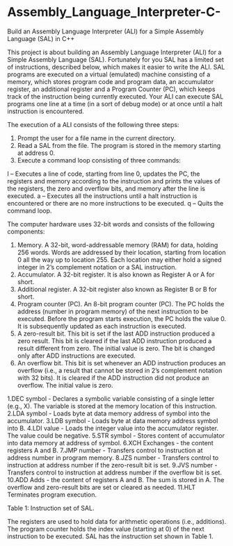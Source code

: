 # Assembly_Language_Interpreter-C-
Build an Assembly Language Interpreter (ALI) for a Simple Assembly Language (SAL) in C++

This project is about building an Assembly Language Interpreter (ALI) for a Simple Assembly Language (SAL).
Fortunately for you SAL has a limited set of instructions, described below, which makes it easier to write the ALI.
SAL programs are executed on a virtual (emulated) machine consisting of a memory, which stores program code
and program data, an accumulator register, an additional register and a Program Counter (PC), which keeps track
of the instruction being currently executed. Your ALI can execute SAL programs one line at a time (in a sort of
debug mode) or at once until a halt instruction is encountered.

The execution of a ALI consists of the following three steps:
1. Prompt the user for a file name in the current directory.
2. Read a SAL from the file. The program is stored in the memory starting at address 0.
3. Execute a command loop consisting of three commands:

l – Executes a line of code, starting from line 0, updates the PC, the registers and memory according to
the instruction and prints the values of the registers, the zero and overflow bits, and memory after the
line is executed.
a – Executes all the instructions until a halt instruction is encountered or there are no more instructions
to be executed.
q – Quits the command loop.

The computer hardware uses 32-bit words and consists of the following components:

1. Memory. A 32-bit, word-addressable memory (RAM) for data, holding 256 words. Words are addressed by
their location, starting from location 0 all the way up to location 255. Each location may either hold a signed
integer in 2’s complement notation or a SAL instruction.
2. Accumulator. A 32-bit register. It is also known as Register A or A for short.
3. Additional register. A 32-bit register also known as Register B or B for short.
4. Program counter (PC). An 8-bit program counter (PC). The PC holds the address (number in program
memory) of the next instruction to be executed. Before the program starts execution, the PC holds the value 0. It is subsequently updated as each instruction is executed.
5. A zero-result bit. This bit is set if the last ADD instruction produced a zero result. This bit is cleared if the
last ADD instruction produced a result different from zero. The initial value is zero. The bit is changed only
after ADD instructions are executed.
6. An overflow bit. This bit is set whenever an ADD instruction produces an overflow (i.e., a result that cannot
be stored in 2’s complement notation with 32 bits). It is cleared if the ADD instruction did not produce an
overflow. The initial value is zero.


1.DEC symbol - Declares a symbolic variable consisting of a single letter (e.g., X). The
variable is stored at the memory location of this instruction.
2.LDA symbol - Loads byte at data memory address of symbol into the accumulator.
3.LDB symbol - Loads byte at data memory address symbol into B.
4.LDI value - Loads the integer value into the accumulator register. The value could be negative.
5.STR symbol - Stores content of accumulator into data memory at address of symbol.
6.XCH Exchanges - the content registers A and B.
7.JMP number - Transfers control to instruction at address number in program memory.
8.JZS number - Transfers control to instruction at address number if the zero-result bit is set.
9.JVS number - Transfers control to instruction at address number if the overflow bit is set.
10.ADD Adds - the content of registers A and B. The sum is stored in A. The overflow and zero-result bits are set or cleared as needed.
11.HLT Terminates program execution.

Table 1: Instruction set of SAL.

The registers are used to hold data for arithmetic operations (i.e., additions). The program counter holds the
index value (starting at 0) of the next instruction to be executed. SAL has the instruction set shown in Table 1.


